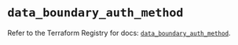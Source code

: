 # `data_boundary_auth_method`

Refer to the Terraform Registry for docs: [`data_boundary_auth_method`](https://registry.terraform.io/providers/hashicorp/boundary/1.3.0/docs/data-sources/auth_method).
